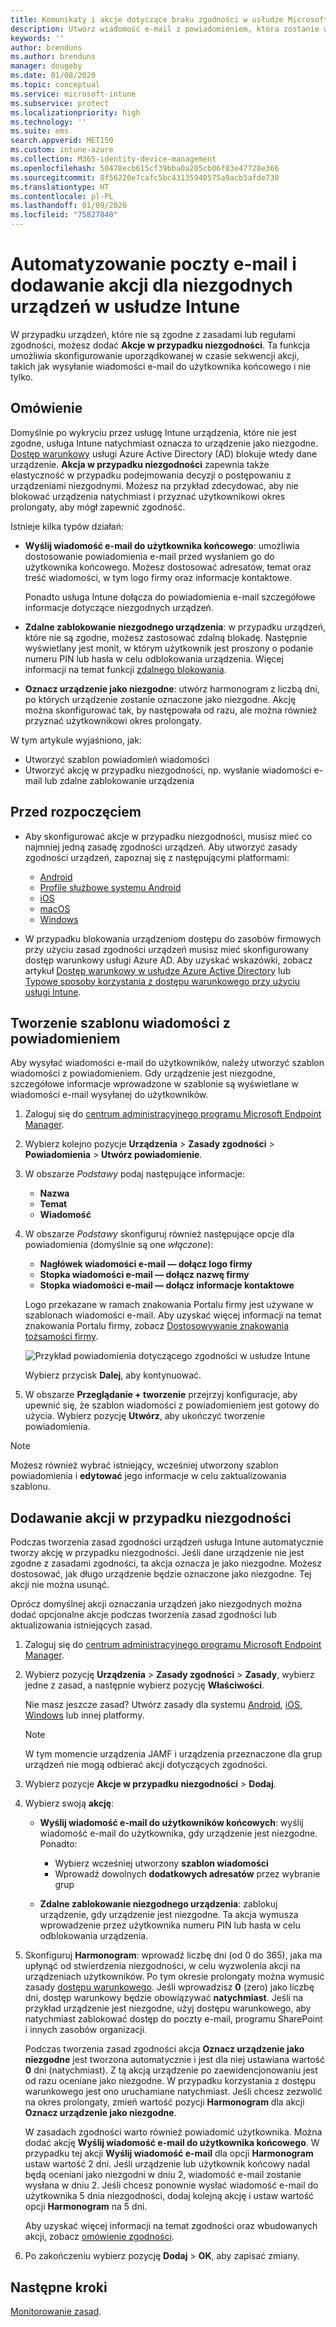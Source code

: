 ```yaml
---
title: Komunikaty i akcje dotyczące braku zgodności w usłudze Microsoft Intune — Azure | Microsoft Docs
description: Utwórz wiadomość e-mail z powiadomieniem, która zostanie wysłana do niezgodnych urządzeń. Dodaj akcje do wykonania po oznaczeniu urządzenia jako niezgodne, takie jak dodanie okresu prolongaty na zapewnienie zgodności lub utworzenie harmonogram w celu zablokowania dostępu, dopóki urządzenie nie będzie zgodne. Zrób to za pomocą usługi Microsoft Intune na platformie Azure.
keywords: ''
author: brenduns
ms.author: brenduns
manager: dougeby
ms.date: 01/08/2020
ms.topic: conceptual
ms.service: microsoft-intune
ms.subservice: protect
ms.localizationpriority: high
ms.technology: ''
ms.suite: ems
search.appverid: MET150
ms.custom: intune-azure
ms.collection: M365-identity-device-management
ms.openlocfilehash: 50478ecb615cf39bba0a205cb06f83e47728e366
ms.sourcegitcommit: 8f56220e7cafc5bc43135940575a9acb5afde730
ms.translationtype: HT
ms.contentlocale: pl-PL
ms.lasthandoff: 01/09/2020
ms.locfileid: "75827840"
---
```

# <a name="automate-email-and-add-actions-for-noncompliant-devices-in-intune"></a>Automatyzowanie poczty e-mail i dodawanie akcji dla niezgodnych urządzeń w usłudze Intune

W przypadku urządzeń, które nie są zgodne z zasadami lub regułami zgodności, możesz dodać **Akcje w przypadku niezgodności**. Ta funkcja umożliwia skonfigurowanie uporządkowanej w czasie sekwencji akcji, takich jak wysyłanie wiadomości e-mail do użytkownika końcowego i nie tylko.

## <a name="overview"></a>Omówienie

Domyślnie po wykryciu przez usługę Intune urządzenia, które nie jest zgodne, usługa Intune natychmiast oznacza to urządzenie jako niezgodne. [Dostęp warunkowy](https://docs.microsoft.com/azure/active-directory/active-directory-conditional-access-azure-portal) usługi Azure Active Directory (AD) blokuje wtedy dane urządzenie. **Akcja w przypadku niezgodności** zapewnia także elastyczność w przypadku podejmowania decyzji o postępowaniu z urządzeniami niezgodnymi. Możesz na przykład zdecydować, aby nie blokować urządzenia natychmiast i przyznać użytkownikowi okres prolongaty, aby mógł zapewnić zgodność.

Istnieje kilka typów działań:

- **Wyślij wiadomość e-mail do użytkownika końcowego**: umożliwia dostosowanie powiadomienia e-mail przed wysłaniem go do użytkownika końcowego. Możesz dostosować adresatów, temat oraz treść wiadomości, w tym logo firmy oraz informacje kontaktowe.

    Ponadto usługa Intune dołącza do powiadomienia e-mail szczegółowe informacje dotyczące niezgodnych urządzeń.

- **Zdalne zablokowanie niezgodnego urządzenia**: w przypadku urządzeń, które nie są zgodne, możesz zastosować zdalną blokadę. Następnie wyświetlany jest monit, w którym użytkownik jest proszony o podanie numeru PIN lub hasła w celu odblokowania urządzenia. Więcej informacji na temat funkcji [zdalnego blokowania](../remote-actions/device-remote-lock.md).

- **Oznacz urządzenie jako niezgodne**: utwórz harmonogram z liczbą dni, po których urządzenie zostanie oznaczone jako niezgodne. Akcję można skonfigurować tak, by następowała od razu, ale można również przyznać użytkownikowi okres prolongaty.

W tym artykule wyjaśniono, jak:

- Utworzyć szablon powiadomień wiadomości
- Utworzyć akcję w przypadku niezgodności, np. wysłanie wiadomości e-mail lub zdalne zablokowanie urządzenia


## <a name="before-you-begin"></a>Przed rozpoczęciem

- Aby skonfigurować akcje w przypadku niezgodności, musisz mieć co najmniej jedną zasadę zgodności urządzeń. Aby utworzyć zasady zgodności urządzeń, zapoznaj się z następującymi platformami:

  - [Android](compliance-policy-create-android.md)
  - [Profile służbowe systemu Android](compliance-policy-create-android-for-work.md)
  - [iOS](compliance-policy-create-ios.md)
  - [macOS](compliance-policy-create-mac-os.md)
  - [Windows](compliance-policy-create-windows.md)

- W przypadku blokowania urządzeniom dostępu do zasobów firmowych przy użyciu zasad zgodności urządzeń musisz mieć skonfigurowany dostęp warunkowy usługi Azure AD. Aby uzyskać wskazówki, zobacz artykuł [Dostęp warunkowy w usłudze Azure Active Directory](https://docs.microsoft.com/azure/active-directory/active-directory-conditional-access-azure-portal) lub [Typowe sposoby korzystania z dostępu warunkowego przy użyciu usługi Intune](conditional-access-intune-common-ways-use.md).

## <a name="create-a-notification-message-template"></a>Tworzenie szablonu wiadomości z powiadomieniem

Aby wysyłać wiadomości e-mail do użytkowników, należy utworzyć szablon wiadomości z powiadomieniem. Gdy urządzenie jest niezgodne, szczegółowe informacje wprowadzone w szablonie są wyświetlane w wiadomości e-mail wysyłanej do użytkowników.

1. Zaloguj się do [centrum administracyjnego programu Microsoft Endpoint Manager](https://go.microsoft.com/fwlink/?linkid=2109431).
2. Wybierz kolejno pozycje **Urządzenia** > **Zasady zgodności** > **Powiadomienia** > **Utwórz powiadomienie**.
3. W obszarze *Podstawy* podaj następujące informacje:

   - **Nazwa**
   - **Temat**
   - **Wiadomość**

4. W obszarze *Podstawy* skonfiguruj również następujące opcje dla powiadomienia (domyślnie są one *włączone*):

   - **Nagłówek wiadomości e-mail — dołącz logo firmy**
   - **Stopka wiadomości e-mail — dołącz nazwę firmy**
   - **Stopka wiadomości e-mail — dołącz informacje kontaktowe**

   Logo przekazane w ramach znakowania Portalu firmy jest używane w szablonach wiadomości e-mail. Aby uzyskać więcej informacji na temat znakowania Portalu firmy, zobacz [Dostosowywanie znakowania tożsamości firmy](../apps/company-portal-app.md#company-identity-branding-customization).

   ![Przykład powiadomienia dotyczącego zgodności w usłudze Intune](./media/actions-for-noncompliance/actionsfornoncompliance-1.PNG)

   Wybierz przycisk **Dalej**, aby kontynuować.

5. W obszarze **Przeglądanie + tworzenie** przejrzyj konfiguracje, aby upewnić się, że szablon wiadomości z powiadomieniem jest gotowy do użycia. Wybierz pozycję **Utwórz**, aby ukończyć tworzenie powiadomienia.

> [!NOTE]
> Możesz również wybrać istniejący, wcześniej utworzony szablon powiadomienia i **edytować** jego informacje w celu zaktualizowania szablonu.

## <a name="add-actions-for-noncompliance"></a>Dodawanie akcji w przypadku niezgodności

Podczas tworzenia zasad zgodności urządzeń usługa Intune automatycznie tworzy akcję w przypadku niezgodności. Jeśli dane urządzenie nie jest zgodne z zasadami zgodności, ta akcja oznacza je jako niezgodne. Możesz dostosować, jak długo urządzenie będzie oznaczone jako niezgodne. Tej akcji nie można usunąć.

Oprócz domyślnej akcji oznaczania urządzeń jako niezgodnych można dodać opcjonalne akcje podczas tworzenia zasad zgodności lub aktualizowania istniejących zasad.

1. Zaloguj się do [centrum administracyjnego programu Microsoft Endpoint Manager](https://go.microsoft.com/fwlink/?linkid=2109431).

2. Wybierz pozycję **Urządzenia** > **Zasady zgodności** > **Zasady**, wybierz jedne z zasad, a następnie wybierz pozycję **Właściwości**.

   Nie masz jeszcze zasad? Utwórz zasady dla systemu [Android](compliance-policy-create-android.md), [iOS](compliance-policy-create-ios.md), [Windows](compliance-policy-create-windows.md) lub innej platformy.

   > [!NOTE]
   > W tym momencie urządzenia JAMF i urządzenia przeznaczone dla grup urządzeń nie mogą odbierać akcji dotyczących zgodności.

3. Wybierz pozycje **Akcje w przypadku niezgodności** > **Dodaj**.

4. Wybierz swoją **akcję**:

   - **Wyślij wiadomość e-mail do użytkowników końcowych**: wyślij wiadomość e-mail do użytkownika, gdy urządzenie jest niezgodne. Ponadto:
     - Wybierz wcześniej utworzony **szablon wiadomości**
     - Wprowadź dowolnych **dodatkowych adresatów** przez wybranie grup

   - **Zdalne zablokowanie niezgodnego urządzenia**: zablokuj urządzenie, gdy urządzenie jest niezgodne. Ta akcja wymusza wprowadzenie przez użytkownika numeru PIN lub hasła w celu odblokowania urządzenia.

5. Skonfiguruj **Harmonogram**: wprowadź liczbę dni (od 0 do 365), jaka ma upłynąć od stwierdzenia niezgodności, w celu wyzwolenia akcji na urządzeniach użytkowników. Po tym okresie prolongaty można wymusić zasady [dostępu warunkowego](conditional-access-intune-common-ways-use.md). Jeśli wprowadzisz **0** (zero) jako liczbę dni, dostęp warunkowy będzie obowiązywać **natychmiast**. Jeśli na przykład urządzenie jest niezgodne, użyj dostępu warunkowego, aby natychmiast zablokować dostęp do poczty e-mail, programu SharePoint i innych zasobów organizacji.

   Podczas tworzenia zasad zgodności akcja **Oznacz urządzenie jako niezgodne** jest tworzona automatycznie i jest dla niej ustawiana wartość **0** dni (natychmiast). Z tą akcją urządzenie po zaewidencjonowaniu jest od razu oceniane jako niezgodne. W przypadku korzystania z dostępu warunkowego jest ono uruchamiane natychmiast. Jeśli chcesz zezwolić na okres prolongaty, zmień wartość pozycji **Harmonogram** dla akcji **Oznacz urządzenie jako niezgodne**.

   W zasadach zgodności warto również powiadomić użytkownika. Można dodać akcję **Wyślij wiadomość e-mail do użytkownika końcowego**. W przypadku tej akcji **Wyślij wiadomość e-mail** dla opcji **Harmonogram** ustaw wartość 2 dni. Jeśli urządzenie lub użytkownik końcowy nadal będą oceniani jako niezgodni w dniu 2, wiadomość e-mail zostanie wysłana w dniu 2. Jeśli chcesz ponownie wysłać wiadomość e-mail do użytkownika 5 dnia niezgodności, dodaj kolejną akcję i ustaw wartość opcji **Harmonogram** na 5 dni.

   Aby uzyskać więcej informacji na temat zgodności oraz wbudowanych akcji, zobacz [omówienie zgodności](device-compliance-get-started.md).

6. Po zakończeniu wybierz pozycję **Dodaj** > **OK**, aby zapisać zmiany.

## <a name="next-steps"></a>Następne kroki

[Monitorowanie zasad](compliance-policy-monitor.md).
